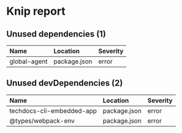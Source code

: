 # Knip report

## Unused dependencies (1)

| Name         | Location     | Severity |
| :----------- | :----------- | :------- |
| global-agent | package.json | error    |

## Unused devDependencies (2)

| Name                      | Location     | Severity |
| :------------------------ | :----------- | :------- |
| techdocs-cli-embedded-app | package.json | error    |
| @types/webpack-env        | package.json | error    |

